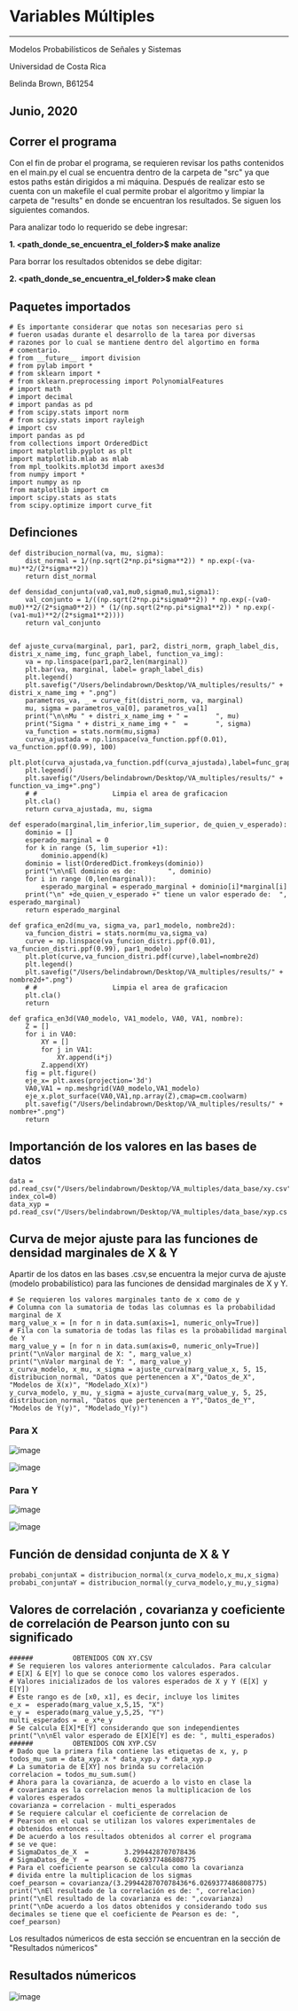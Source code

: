 #           Variables Múltiples 
----------
Modelos Probabilísticos de Señales y Sistemas

Universidad de Costa Rica

Belinda Brown, B61254

Junio, 2020
----------

## Correr el programa
Con el fin de probar el programa, se requieren revisar los paths contenidos en el main.py el cual se encuentra dentro de la carpeta de "src" ya que estos paths están dirigidos a mi máquina. Después de realizar esto se cuenta con un makefile el cual permite probar el algoritmo y limpiar la carpeta de "results" en donde se encuentran los resultados. Se siguen los siguientes comandos.

Para analizar todo lo requerido se debe ingresar:

**1. <path_donde_se_encuentra_el_folder>$ make analize**
 
Para borrar los resultados obtenidos se debe digitar:

**2. <path_donde_se_encuentra_el_folder>$ make clean**

## Paquetes importados
~~~~
# Es importante considerar que notas son necesarias pero si
# fueron usadas durante el desarrollo de la tarea por diversas
# razones por lo cual se mantiene dentro del algortimo en forma
# comentario.
# from __future__ import division
# from pylab import *
# from sklearn import *
# from sklearn.preprocessing import PolynomialFeatures
# import math
# import decimal
# import pandas as pd
# from scipy.stats import norm
# from scipy.stats import rayleigh
# import csv
import pandas as pd
from collections import OrderedDict
import matplotlib.pyplot as plt
import matplotlib.mlab as mlab
from mpl_toolkits.mplot3d import axes3d
from numpy import *
import numpy as np
from matplotlib import cm
import scipy.stats as stats
from scipy.optimize import curve_fit
~~~~

## Definciones 
~~~~
def distribucion_normal(va, mu, sigma):
	dist_normal = 1/(np.sqrt(2*np.pi*sigma**2)) * np.exp(-(va-mu)**2/(2*sigma**2))
	return dist_normal

def densidad_conjunta(va0,va1,mu0,sigma0,mu1,sigma1):
	val_conjunto = 1/((np.sqrt(2*np.pi*sigma0**2)) * np.exp(-(va0-mu0)**2/(2*sigma0**2)) * (1/(np.sqrt(2*np.pi*sigma1**2)) * np.exp(-(va1-mu1)**2/(2*sigma1**2))))
	return val_conjunto


def ajuste_curva(marginal, par1, par2, distri_norm, graph_label_dis, distri_x_name_img, func_graph_label, function_va_img):
	va = np.linspace(par1,par2,len(marginal))
	plt.bar(va, marginal, label= graph_label_dis)
	plt.legend()
	plt.savefig("/Users/belindabrown/Desktop/VA_multiples/results/" + distri_x_name_img + ".png")
	parametros_va, _ = curve_fit(distri_norm, va, marginal)
	mu, sigma = parametros_va[0], parametros_va[1]
	print("\n\nMu " + distri_x_name_img + " =		", mu)
	print("Sigma " + distri_x_name_img + "  = 		", sigma)
	va_function = stats.norm(mu,sigma)
	curva_ajustada = np.linspace(va_function.ppf(0.01), va_function.ppf(0.99), 100)
	plt.plot(curva_ajustada,va_function.pdf(curva_ajustada),label=func_graph_label)
	plt.legend()
	plt.savefig("/Users/belindabrown/Desktop/VA_multiples/results/" + function_va_img+".png")
	# #                   Limpia el area de graficacion
	plt.cla()
	return curva_ajustada, mu, sigma

def esperado(marginal,lim_inferior,lim_superior, de_quien_v_esperado):
	dominio = []
	esperado_marginal = 0
	for k in range (5, lim_superior +1):
		dominio.append(k)
	dominio = list(OrderedDict.fromkeys(dominio))
	print("\n\nEl dominio es de:		", dominio)
	for i in range (0,len(marginal)):
	    esperado_marginal = esperado_marginal + dominio[i]*marginal[i]
	print("\n" +de_quien_v_esperado +" tiene un valor esperado de:	", esperado_marginal)
	return esperado_marginal

def grafica_en2d(mu_va, sigma_va, par1_modelo, nombre2d):
	va_funcion_distri = stats.norm(mu_va,sigma_va)
	curve = np.linspace(va_funcion_distri.ppf(0.01), va_funcion_distri.ppf(0.99), par1_modelo)
	plt.plot(curve,va_funcion_distri.pdf(curve),label=nombre2d)
	plt.legend()
	plt.savefig("/Users/belindabrown/Desktop/VA_multiples/results/" + nombre2d+".png")
	# #                   Limpia el area de graficacion
	plt.cla()
	return

def grafica_en3d(VA0_modelo, VA1_modelo, VA0, VA1, nombre):
	Z = []
	for i in VA0:
		XY = []
		for j in VA1:
			XY.append(i*j)
		Z.append(XY)
	fig = plt.figure()
	eje_x= plt.axes(projection='3d')
	VA0,VA1 = np.meshgrid(VA0_modelo,VA1_modelo)
	eje_x.plot_surface(VA0,VA1,np.array(Z),cmap=cm.coolwarm)
	plt.savefig("/Users/belindabrown/Desktop/VA_multiples/results/" + nombre+".png")
	return
~~~~

## Importanción de los valores en las bases de datos
~~~~
data = pd.read_csv("/Users/belindabrown/Desktop/VA_multiples/data_base/xy.csv", index_col=0)
data_xyp = pd.read_csv("/Users/belindabrown/Desktop/VA_multiples/data_base/xyp.cs
~~~~

## Curva de mejor ajuste para las funciones de densidad marginales de X & Y
Apartir de los datos en las bases .csv,se encuentra la mejor curva de ajuste (modelo probabilístico) para las funciones de densidad marginales de X y Y. 
~~~~
# Se requieren los valores marginales tanto de x como de y
# Columna con la sumatoria de todas las columnas es la probabilidad marginal de X
marg_value_x = [n for n in data.sum(axis=1, numeric_only=True)]
# Fila con la sumatoria de todas las filas es la probabilidad marginal de Y
marg_value_y = [n for n in data.sum(axis=0, numeric_only=True)]
print("\nValor marginal de X: ", marg_value_x)
print("\nValor marginal de Y: ", marg_value_y)
x_curva_modelo, x_mu, x_sigma = ajuste_curva(marg_value_x, 5, 15, distribucion_normal, "Datos que pertenencen a X","Datos_de_X", "Modelos de X(x)", "Modelado_X(x)")
y_curva_modelo, y_mu, y_sigma = ajuste_curva(marg_value_y, 5, 25, distribucion_normal, "Datos que pertenencen a Y","Datos_de_Y", "Modelos de Y(y)", "Modelado_Y(y)")
~~~~

### Para X
![image](https://github.com/brown9804/Modelos_Probabilisticos/blob/master/VA_multiples/results/Datos_de_X.png)

![image](https://github.com/brown9804/Modelos_Probabilisticos/blob/master/VA_multiples/results/Modelado_X(x).png)

### Para Y
![image](https://github.com/brown9804/Modelos_Probabilisticos/blob/master/VA_multiples/results/Datos_de_Y.png)

![image](https://github.com/brown9804/Modelos_Probabilisticos/blob/master/VA_multiples/results/Modelado_Y(y).png)

## Función de densidad conjunta de X & Y
~~~~
probabi_conjuntaX = distribucion_normal(x_curva_modelo,x_mu,x_sigma)
probabi_conjuntaY = distribucion_normal(y_curva_modelo,y_mu,y_sigma)
~~~~

## Valores de correlación , covarianza y coeficiente de correlación de Pearson junto con su significado
<Marco teorico>


~~~~
###### 			OBTENIDOS CON XY.CSV
# Se requieren los valores anteriormente calculados. Para calcular
# E[X] & E[Y] lo que se conoce como los valores esperados.
# Valores inicializados de los valores esperados de X y Y (E[X] y E[Y])
# Este rango es de [x0, x1], es decir, incluye los limites
e_x =  esperado(marg_value_x,5,15, "X")
e_y =  esperado(marg_value_y,5,25, "Y")
multi_esperados =  e_x*e_y
# Se calcula E[X]*E[Y] considerando que son independientes
print("\n\nEl valor esperado de E[X]E[Y] es de: ", multi_esperados)
###### 			OBTENIDOS CON XYP.CSV
# Dado que la primera fila contiene las etiquetas de x, y, p
todos_mu_sum = data_xyp.x * data_xyp.y * data_xyp.p
# La sumatoria de E[XY] nos brinda su correlación
correlacion = todos_mu_sum.sum()
# Ahora para la covarianza, de acuerdo a lo visto en clase la
# covarianza es la correlacion menos la multiplicacion de los
# valores esperados
covarianza = correlacion - multi_esperados
# Se requiere calcular el coeficiente de correlacion de
# Pearson en el cual se utilizan los valores experimentales de
# obtenidos entonces ...
# De acuerdo a los resultados obtenidos al correr el programa
# se ve que:
# SigmaDatos_de_X  = 		 3.2994428707078436
# SigmaDatos_de_Y  = 		 6.0269377486808775
# Para el coeficiente pearson se calcula como la covarianza
# divida entre la multiplicacion de los sigmas
coef_pearson = covarianza/(3.2994428707078436*6.0269377486808775)
print("\nEl resultado de la correlación es de: ", correlacion)
print("\nEl resultado de la covarianza es de: ",covarianza)
print("\nDe acuerdo a los datos obtenidos y considerando todo sus decimales se tiene que el coeficiente de Pearson es de: ", coef_pearson)
~~~~

Los resultados númericos de esta sección se encuentran en la sección de "Resultados númericos"


## Resultados númericos
![image](https://github.com/brown9804/Modelos_Probabilisticos/blob/master/VA_multiples/results/resultados_numericospng)

